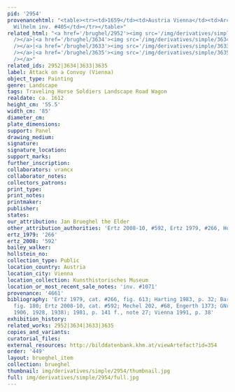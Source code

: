 ```yaml
---
pid: '2954'
provenancehtml: "<table><tr><td>1659</td><td>Austria Vienna</td><td>Archduke Leopold
  Wilhelm inv. #405</td></tr></table>"
related_html: "<a href='/brughel/2952'><img src='/img/derivatives/simple/2952/thumbnail.jpg'
  /></a>|<a href='/brughel/3634'><img src='/img/derivatives/simple/3634/thumbnail.jpg'
  /></a>|<a href='/brughel/3633'><img src='/img/derivatives/simple/3633/thumbnail.jpg'
  /></a>|<a href='/brughel/3635'><img src='/img/derivatives/simple/3635/thumbnail.jpg'
  /></a>"
related_ids: 2952|3634|3633|3635
label: Attack on a Convoy (Vienna)
object_type: Painting
genre: Landscape
tags: Traveling Horse Soldiers Landscape Road Wagon
realdate: ca. 1612
height_cm: '55.5'
width_cm: '85'
diameter_cm:
plate_dimensions:
support: Panel
drawing_medium:
signature:
signature_location:
support_marks:
further_inscription:
collaborators: vrancx
collaborator_notes:
collectors_patrons:
print_type:
print_notes:
printmaker:
publisher:
states:
our_attribution: Jan Brueghel the Elder
other_attribution_authorities: 'Ertz 2008-10, #592, Ertz 1979, #266, Honig database'
ertz_1979: '266'
ertz_2008: '592'
bailey_walker:
hollstein_no:
collection_type: Public
location_country: Austria
location_city: Vienna
location_collection: Kunsthistorisches Museum
location_or_most_recent_sale_notes: 'inv. #1071'
provenance: '4661'
bibliography: 'Ertz 1979, cat. #266, fig. 613; Harting 1983, p. 32; Bartilla 1999/2000,
  fig. 180; Ertz 2008-10, cat. #592; Mechel 202, #68, Engerth 1373; GNr. 966 (cat.
  1906, 1928, 1938); 1981, p. 141 f., note 27; Vienna 1991, p. 38'
exhibition_history:
related_works: 2952|3634|3633|3635
copies_and_variants:
curatorial_files:
external_resources: http://bilddatenbank.khm.at/viewArtefact?id=354
order: '449'
layout: brueghel_item
collection: brueghel
thumbnail: img/derivatives/simple/2954/thumbnail.jpg
full: img/derivatives/simple/2954/full.jpg
---
```


